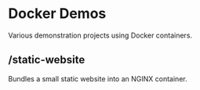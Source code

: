 # Docker Demos
Various demonstration projects using Docker containers. 

## /static-website 

Bundles a small static website into an NGINX container. 